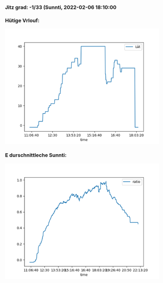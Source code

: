 ### Jitz grad: -1/33 (Sunnti, 2022-02-06 18:10:00

### Hütige Vrlouf:
![Graph](Today.png)

### E durschnittleche Sunnti:
![Graph](Sunnti.png)